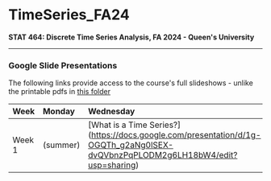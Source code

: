 # TimeSeries_FA24
**STAT 464: Discrete Time Series Analysis, FA 2024 - Queen's University**

---

### Google Slide Presentations

The following links provide access to the course's full slideshows - 
unlike the printable pdfs in <span style="color:blue">
[this folder](https://github.com/skyepaphora)
</span>

| Week   | Monday    | Wednesday | Friday    |
|:-------|:----------|:----------|:----------|
| Week 1 | (summer)  | [What is a Time Series?] (https://docs.google.com/presentation/d/1g-OGQTh_g2aNg0lSEX-dvQVbnzPqPLODM2g6LH18bW4/edit?usp=sharing) | | 